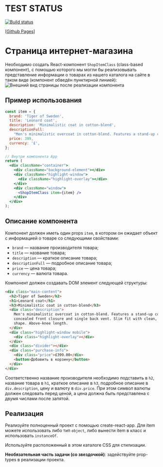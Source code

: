 # TEST STATUS

[![Build status](https://ci.appveyor.com/api/projects/status/sydasbxq9l316d72?svg=true)](https://ci.appveyor.com/project/ayostar/1-2-ra-homework-components-store-class)

[[Github Pages](https://github.com/ayostar/1-2-ra-homework-components-store-class/)]

# Страница интернет-магазина

Необходимо создать React-компонент `ShopItemClass` (class-based компонент), с помощью которого мы могли бы реализовывать представление информации о товарах из нашего каталога на сайте в таком виде (компонент обведён пунктирной линией):
![Внешний вид страницы после реализации компонента](./assets/preview.png)

## Пример использования

```jsx
const item = {
  brand: 'Tiger of Sweden',
  title: 'Leonard coat',
  description: 'Minimalistic coat in cotton-blend',
  descriptionFull:
    "Men's minimalistic overcoat in cotton-blend. Features a stand-up collar, concealed front closure and single back vent. Slim fit with clean, straight shape. Above-knee length.",
  price: 399,
  currency: '£',
};

// Внутри компонента App
return (
  <div className="container">
    <div className="background-element"></div>
    <div className="highlight-window">
      <div className="highlight-overlay"></div>
    </div>
    <div className="window">
      <ShopItemClass item={item} />
    </div>
  </div>
);
```

## Описание компонента

Компонент должен иметь один props `item`, в котором он ожидает объект с информацией о товаре со следующими свойствами:

- `brand` — название производителя товара;
- `title` — название товара;
- `description` — краткое описание товара;
- `descriptionFull` — подробное описание товара;
- `price` — цена товара;
- `currency` — валюта товара.

Компонент должен создавать DOM элемент следующей структуры:

```html
<div class="main-content">
  <h2>Tiger of Sweden</h2>
  <h1>Leonard coat</h1>
  <h3>Minimalistic coat in cotton-blend</h3>
  <div class="description">
    Men's minimalistic overcoat in cotton-blend. Features a stand-up collar,
    concealed front closure and single back vent. Slim fit with clean, straight
    shape. Above-knee length.
  </div>
  <div class="highlight-window mobile">
    <div class="highlight-overlay"></div>
  </div>
  <div class="divider"></div>
  <div class="purchase-info">
    <div class="price">£399.00</div>
    <button>Добавить в корзину</button>
  </div>
</div>
```

Соответственно название производителя необходимо подставить в `h2`, название товара в `h1`, краткое описание в `h3`, подробное описание в `div.description`, цену и валюту в `div.price`. При этом символ валюты должен следовать перед ценой, а цена должна быть представлена с двумя числами после запятой.

## Реализация

Реализуйте полноценный проект с помощью create-react-app. Для item можете использовать либо тип `object`, либо вынести item в класс и использовать `instanceOf`.

Используйте расположенный в этом каталоге CSS для стилизации.

**Необязательная часть задачи (со звездочкой)**: задействуйте prop-types в реализации проекта.
